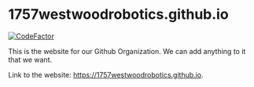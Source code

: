 # 1757westwoodrobotics.github.io
[![CodeFactor](https://www.codefactor.io/repository/github/1757westwoodrobotics/1757westwoodrobotics.github.io/badge)](https://www.codefactor.io/repository/github/1757westwoodrobotics/1757westwoodrobotics.github.io)

This is the website for our Github Organization. We can add anything to it that we want.

Link to the website: <https://1757westwoodrobotics.github.io>.
